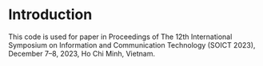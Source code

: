 # Introduction
This code is used for paper in Proceedings of The 12th International Symposium on Information and Communication Technology (SOICT 2023), December 7–8, 2023, Ho Chi Minh, Vietnam.

